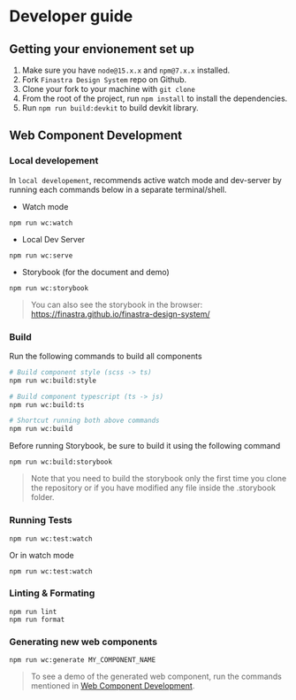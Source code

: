 # Developer guide

## Getting your envionement set up

1. Make sure you have `node@15.x.x` and `npm@7.x.x` installed.
2. Fork `Finastra Design System` repo on Github.
3. Clone your fork to your machine with `git clone`
4. From the root of the project, run `npm install` to install the dependencies.
5. Run `npm run build:devkit` to build devkit library.

## Web Component Development

### Local developement

In `local developement`, recommends active watch mode and dev-server by running each commands below in a separate terminal/shell.

- Watch mode

```
npm run wc:watch
```

- Local Dev Server

```
npm run wc:serve
```

- Storybook (for the document and demo)

```
npm run wc:storybook
```

> You can also see the storybook in the browser: https://finastra.github.io/finastra-design-system/

### Build

Run the following commands to build all components

```bash
# Build component style (scss -> ts)
npm run wc:build:style

# Build component typescript (ts -> js)
npm run wc:build:ts

# Shortcut running both above commands
npm run wc:build
```

Before running Storybook, be sure to build it using the following command

```
npm run wc:build:storybook
```

> Note that you need to build the storybook only the first time you clone the repository or if you have modified any file inside the .storybook folder.

### Running Tests

```
npm run wc:test:watch
```

Or in watch mode

```
npm run wc:test:watch
```

### Linting & Formating

```
npm run lint
npm run format
```

### Generating new web components

```
npm run wc:generate MY_COMPONENT_NAME
```

> To see a demo of the generated web component, run the commands mentioned in
> [Web Component Development](#web-component-development).
